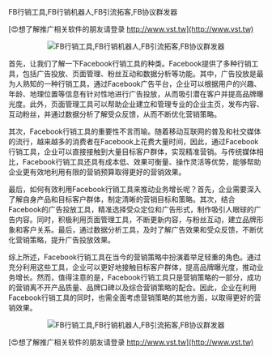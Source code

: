 FB行销工具,FB行销机器人,FB引流拓客,FB协议群发器

[😍想了解推广相关软件的朋友请登录 http://www.vst.tw](http://www.vst.tw)

 <center><img src="https://vst.tw/MP4/tuiguang/png/6.png" alt="FB行销工具,FB行销机器人,FB引流拓客,FB协议群发器"></center>

首先，让我们了解一下Facebook行销工具的种类。Facebook提供了多种行销工具，包括广告投放、页面管理、粉丝互动和数据分析等功能。其中，广告投放是最为人熟知的一种行销工具，通过Facebook广告平台，企业可以根据用户的兴趣、年龄、地理位置等信息有针对性地进行广告投放，从而吸引潜在客户并提高品牌曝光度。此外，页面管理工具可以帮助企业建立和管理专业的企业主页，发布内容、互动粉丝，并通过数据分析了解受众反馈，从而不断优化营销策略。

其次，Facebook行销工具的重要性不言而喻。随着移动互联网的普及和社交媒体的流行，越来越多的消费者在Facebook上花费大量时间，因此，通过Facebook行销工具，企业可以直接接触到大量目标客户群体，实现精准营销。与传统媒体相比，Facebook行销工具还具有成本低、效果可衡量、操作灵活等优势，能够帮助企业更有效地利用有限的营销预算取得更好的营销效果。

最后，如何有效利用Facebook行销工具来推动业务增长呢？首先，企业需要深入了解自身产品和目标客户群体，制定清晰的营销目标和策略。其次，结合Facebook的广告投放工具，精准选择受众定位和广告形式，制作吸引人眼球的广告内容。同时，积极利用页面管理工具，不断更新内容，与粉丝互动，建立品牌形象和客户关系。最后，通过数据分析工具，及时了解广告效果和受众反馈，不断优化营销策略，提升广告投放效果。

综上所述，Facebook行销工具在当今的营销策略中扮演着举足轻重的角色。通过充分利用这些工具，企业可以更好地接触目标客户群体，提高品牌曝光度，推动业务增长。然而，值得注意的是，Facebook行销工具只是营销策略的一部分，成功的营销离不开产品质量、品牌口碑以及综合营销策略的配合。因此，企业在利用Facebook行销工具的同时，也需全面考虑营销策略的其他方面，以取得更好的营销效果。

 <center><img src="https://vst.tw/MP4/tuiguang/png/6.png" alt="FB行销工具,FB行销机器人,FB引流拓客,FB协议群发器"></center>

[😍想了解推广相关软件的朋友请登录 http://www.vst.tw](http://www.vst.tw)




